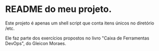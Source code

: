 # README do meu projeto.

Este projeto é apenas um shell script que conta itens únicos no diretório /etc.

Ele faz parte dos exercícios propostos no livro "Caixa de Ferramentas DevOps", do Gleicon Moraes.
